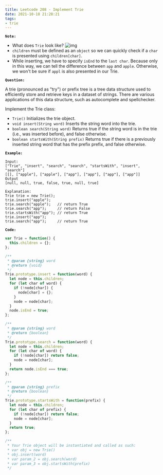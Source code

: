 ```yaml
---
title: Leetcode 208 - Implement Trie
date: 2021-10-18 21:28:21
tags:
- trie
---
```

**`Note:`**
- What does `Trie` look like?
![img](https://i.imgur.com/FCZv2Kv.png)
- `children` must be defined as an `object` so we can quickly check if a `char` is presented using `children[char]`.
- While inserting, we have to specify `isEnd` to the `last char`. Because only in this way, we can tell the difference between `app` and `apple`. Otherwise, we won't be sure if `appl` is also presented in our Trie.

**`Question:`**

A trie (pronounced as "try") or prefix tree is a tree data structure used to efficiently store and retrieve keys in a dataset of strings. There are various applications of this data structure, such as autocomplete and spellchecker.

Implement the Trie class:

- `Trie()` Initializes the trie object.
- `void insert(String word)` Inserts the string word into the trie.
- `boolean search(String word)` Returns true if the string word is in the trie (i.e., was inserted before), and false otherwise.
- `boolean startsWith(String prefix)` Returns true if there is a previously inserted string word that has the prefix prefix, and false otherwise.

**`Example:`**
```
Input:
["Trie", "insert", "search", "search", "startsWith", "insert", "search"]
[[], ["apple"], ["apple"], ["app"], ["app"], ["app"], ["app"]]
Output
[null, null, true, false, true, null, true]

Explanation:
Trie trie = new Trie();
trie.insert("apple");
trie.search("apple");   // return True
trie.search("app");     // return False
trie.startsWith("app"); // return True
trie.insert("app");
trie.search("app");     // return True
```

**`Code:`**
```javascript
var Trie = function() {
  this.children = {};
};

/** 
 * @param {string} word
 * @return {void}
 */
Trie.prototype.insert = function(word) {
  let node = this.children;
  for (let char of word) {
    if (!node[char]) {
      node[char] = {};
    }
    node = node[char];
  }
  node.isEnd = true;
};

/** 
 * @param {string} word
 * @return {boolean}
 */
Trie.prototype.search = function(word) {
  let node = this.children;
  for (let char of word) {
    if (!node[char]) return false;
    node = node[char];
  }
  return node.isEnd === true;
};

/** 
 * @param {string} prefix
 * @return {boolean}
 */
Trie.prototype.startsWith = function(prefix) {
  let node = this.children;
  for (let char of prefix) {
    if (!node[char]) return false;
    node = node[char];
  }
  return true;
};

/**
 * Your Trie object will be instantiated and called as such:
 * var obj = new Trie()
 * obj.insert(word)
 * var param_2 = obj.search(word)
 * var param_3 = obj.startsWith(prefix)
 */
```